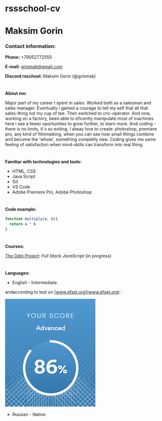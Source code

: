 # rssschool-cv
# Maksim Gorin
### **Contact information:**
**Phone:** +79052772555

**E-mail:** grinmak@gmail.com

**Discord rsschool:** Maksim Gorin (@grinmak)

#

**About me:**

Major part of my career I spent in sales. Worked both as a salesman and sales manager. Eventually i gained a courage to tell my self that all that sales-thing not my cup of tee. Then switched to cnc-operator. And now, working on a factory, been able to eficently manipulate most of machines here i see a fewer oportunities to grow further, to learn more. And coding - there is no limits, it`s so exiting. I alway love to create: photoshop, premiere pro, any kind of filmmaiking, when you can see how small things combine and become  the 'whole', something completly new. Coding gives me same feeling of satisfaction when mind-skills can transform into real thing.

#

**Familiar with technologies and tools:**

* HTML, CSS
* Java Script
* Git
* VS Code
* Adobe Premiere Pro, Adobe Photoshop

#

**Code example:**
```javascript
function multiply(a, b){
  return a * b
}
```

#

**Courses:**

[The Odin Project](https://www.theodinproject.com/): *Full Stack JavaScript* (in progress)


#

**Languages:**


* English - Intermediate.

andaccording to test on [www.efset.org](www.efset.org) :

![score result](/score_img/main_score.png)

* Russian - Native
